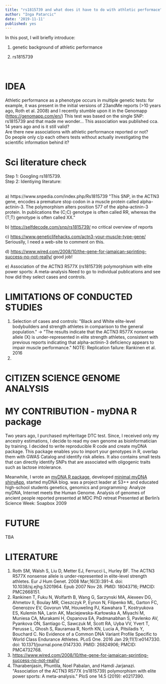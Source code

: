 ```yaml
---
title: "rs1815739 and what does it have to do with athletic performace"
author: "Inga Patarcic"
date: '2019-11-11'
published: yes
---
```


 
In this post, I will briefly introduce:

1. genetic background of athletic performance

2. rs1815739

  
<br />

# IDEA 

Athletic performance as a phenotype occurs in multiple genetic tests: for example, it was present in the initial versions of 23andMe reports (>10 years ago, Roth et al. 2008) and I recently stumble upon it in the Genomapp (https://genomapp.com/en/)
This test was based on the single SNP: rs1815739 and that made me wonder...
This association was published cca. 14 years ago and is it still valid?
<br />
Are there new associations with athletic performance reported or not?
<br />
Do people only c/p each others tests without actually investigating the scientific information behind it?


# Sci literature check
Step 1: Googling rs1815739.
<br />
Step 2:  Identiying literature:

<br />
a) https://www.snpedia.com/index.php/Rs1815739
"This SNP, in the ACTN3 gene, encodes a premature stop codon in a muscle protein called alpha-actinin-3. The polymorphism alters position 577 of the alpha-actinin-3 protein. In publications the (C;C) genotype is often called RR, whereas the (T;T) genotype is often called XX."

b) https://selfdecode.com/snp/rs1815739/
no critical overview of reports

c) https://www.geneticlifehacks.com/actn3-your-muscle-type-gene/
Seriouslly, I need a web-site to comment on this.

d) https://www.wired.com/2008/10/the-gene-for-jamaican-sprinting-success-no-not-really/
good job!

e) Association of the ACTN3 R577X (rs1815739) polymorphism with elite power sports: A meta-analysis
Need to go to individual publications and see how did they select cases and controls.

# LIMITATIONS OF CONDUCTED STUDIES
1. Selection of cases and controls:
"Black and White elite-level bodybuilders and strength athletes in comparison to the general population." -> "The results indicate that the ACTN3 R577X nonsense allele (X) is under-represented in elite strength athletes, consistent with previous reports indicating that alpha-actinin-3 deficiency appears to impair muscle performance." NOTE: Replication failure: Rankinen et al. 2016
3.

# CITIZEN SCIENCE GENOME ANALYSIS


# MY CONTRIBUTION - myDNA R package

Two years ago, I purchased myHeritage DTC test. Since, I received only my ancestry estimations, I decide to read my own genome as bioinformatician by training. I decided to write reproducible R code and create myDNA package. This package enables you to import your genotypes in R, overlap them with GWAS Catalog and identify risk alleles. It also contains small tests that can directly identify SNPs that are associated with oligogenic traits such as lactose intolerance.


Meanwhile, I 
wrote an [myDNA R package](https://github.com/IngaPa/myDNAS), 
developed [minimal myDNA shinyApp](https://github.com/IngaPa/myDNA_shinyApp),
started myDNA blog. 
was a project leader at S3++ and educated high-school students genetics, genomics and programming: Analyze myDNA, Internet meets the Human Genome. Analysis of genomes of ancient people reported
presented at MDC PhD retreat
Presented at Berlin’s Science Week: Soapbox 2009

# FUTURE
TBA

# LITERATURE
1. Roth SM, Walsh S, Liu D, Metter EJ, Ferrucci L, Hurley BF. The ACTN3 R577X nonsense allele is under-represented in elite-level strength athletes. Eur J Hum Genet. 2008 Mar;16(3):391-4. doi: 10.1038/sj.ejhg.5201964. Epub 2007 Nov 28. PMID: 18043716; PMCID: PMC2668151.
2. Rankinen T, Fuku N, Wolfarth B, Wang G, Sarzynski MA, Alexeev DG, Ahmetov II, Boulay MR, Cieszczyk P, Eynon N, Filipenko ML, Garton FC, Generozov EV, Govorun VM, Houweling PJ, Kawahara T, Kostryukova ES, Kulemin NA, Larin AK, Maciejewska-Karłowska A, Miyachi M, Muniesa CA, Murakami H, Ospanova EA, Padmanabhan S, Pavlenko AV, Pyankova ON, Santiago C, Sawczuk M, Scott RA, Uyba VV, Yvert T, Perusse L, Ghosh S, Rauramaa R, North KN, Lucia A, Pitsiladis Y, Bouchard C. No Evidence of a Common DNA Variant Profile Specific to World Class Endurance Athletes. PLoS One. 2016 Jan 29;11(1):e0147330. doi: 10.1371/journal.pone.0147330. PMID: 26824906; PMCID: PMC4732768.
3. https://www.wired.com/2008/10/the-gene-for-jamaican-sprinting-success-no-not-really/
4. Tharabenjasin, Phuntila, Noel Pabalan, and Hamdi Jarjanazi. "Association of the ACTN3 R577X (rs1815739) polymorphism with elite power sports: A meta-analysis." PloS one 14.5 (2019): e0217390.
